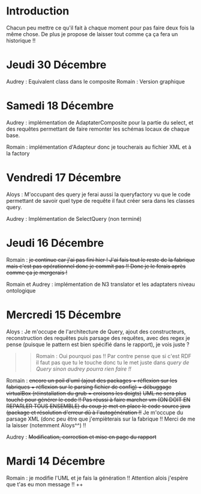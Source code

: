 # Introduction #

Chacun peu mettre ce qu'il fait à chaque moment pour pas faire deux fois la même chose. De plus je propose de laisser tout comme ça ça fera un historique !!

# Jeudi 30 Décembre #
Audrey : Equivalent class dans le composite
Romain : Version graphique

# Samedi 18 Décembre #
Audrey : implémentation de AdaptaterComposite pour la partie du select, et des requêtes permettant de faire remonter les schémas locaux de chaque base.

Romain : implémentation d'Adapteur donc je toucherais au fichier XML et à la factory

# Vendredi 17 Décembre #

Aloys : M'occupant des query je ferai aussi la queryfactory vu que le code permettant de savoir quel type de requête il faut créer sera dans les classes query.

Audrey : Implémentation de SelectQuery (non terminé)

# Jeudi 16 Décembre #

Romain : ~~je continue car j'ai pas fini hier ! J'ai fais tout le reste de la fabrique mais c'est pas opérationnel donc je commit pas !! Donc je le ferais après comme ça je mergerais !~~

Romain et Audrey : implémentation de N3 translator et les adaptaters niveau ontologique

# Mercredi 15 Décembre #

Aloys : Je m'occupe de l'architecture de Query, ajout des constructeurs, reconstruction des requêtes puis parsage des requêtes, avec des regex je pense (puisque le pattern est bien spécifié dans le rapport), je vois juste ?
>>Romain :
Oui pourquoi pas !! Par contre pense que si c'est RDF il faut pas que tu le touche donc tu le met juste dans _query de Query sinon audrey pourra rien faire !!_

Romain : ~~encore un poil d'uml (ajout des packages + réflexion sur les fabriques + réflexion sur le parsing fichier de config) + débuggage virtualBox (réinstallation du grub = croisons les doigts)~~
~~UML ne sera plus touché pour générer le code !! Pas réussi à faire marcher vm (ON DOIT EN REPARLER TOUS ENSEMBLE) du coup je met en place le code source java (package et résolution d'erreur dû à l'autogénération !!~~
Je m'occupe du parsage XML (donc peu être que j'empièterais sur la fabrique !! Merci de me la laisser (notemment Aloys^^) !!

Audrey : ~~Modification, correction et mise en page du rapport~~


# Mardi 14 Décembre #

Romain : je modifie l'UML et je fais la génération !! Attention alois j'espère que t'as eu mon message !! ++
